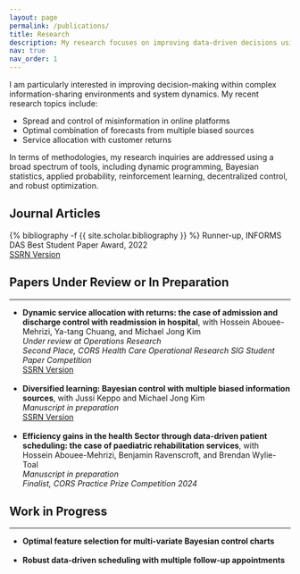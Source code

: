 ```yaml
---
layout: page
permalink: /publications/
title: Research
description: My research focuses on improving data-driven decisions using statistical learning and stochastic modeling methods with application in service operations and revenue management. 
nav: true
nav_order: 1
---
```

<!-- _pages/publications.md -->
I am particularly interested in improving decision-making within complex information-sharing environments and system dynamics. My recent research topics include:

-	Spread and control of misinformation in online platforms
-	Optimal combination of forecasts from multiple biased sources
-	Service allocation with customer returns

  
In terms of methodologies, my research inquiries are addressed using a broad spectrum of tools, including dynamic programming,  Bayesian statistics, applied probability, reinforcement learning, decentralized control,  and robust optimization.

<h2>Journal Articles</h2>

<div class="publications">
  
{% bibliography -f {{ site.scholar.bibliography }} %}
Runner-up, INFORMS DAS Best Student Paper Award, 2022 <br>
          <a href="https://papers.ssrn.com/sol3/papers.cfm?abstract_id=3465030" target="_blank">SSRN Version</a>
</div>

<!--  Runner-up for INFORMS DAS Best Student Paper Award, 2022-->


<div class="working-papers">
    <h2> Papers Under Review or In Preparation </h2>
  <hr>
      <ul>
        <li>
            <strong> Dynamic service allocation with returns: the case of admission and discharge control with readmission in hospital</strong>, with Hossein Abouee-Mehrizi, Ya-tang Chuang, and Michael Jong Kim<br>
            <em> Under review at Operations Research </em><br>
          <em>Second Place, CORS Health Care Operational Research SIG Student Paper Competition</em> <br>
          <a href="https://papers.ssrn.com/sol3/papers.cfm?abstract_id=4950175" target="_blank">SSRN Version</a>
        </li>
        <br>
        <li>
            <strong>Diversified learning: Bayesian control with multiple biased information sources</strong>, with Jussi Keppo and Michael Jong Kim<br>
            <em> Manuscript in preparation </em><br>
            <a href="https://papers.ssrn.com/sol3/papers.cfm?abstract_id=4997308" target="_blank">SSRN Version</a>
        </li>
         <br>
        <li>
           <strong>Efficiency gains in the health Sector through data-driven patient scheduling: the case of paediatric rehabilitation services</strong>, with Hossein Abouee-Mehrizi, Benjamin Ravenscroft, and Brendan Wylie-Toal<br>
            <em> Manuscript in preparation </em> <br>
            <em> Finalist, CORS Practice Prize Competition 2024 </em>
        </li>
      </ul>
</div>









<div class="work-in-progress">
    <h2>Work in Progress</h2>
  <hr>
    <ul>
        <li>
            <strong>Optimal feature selection for multi-variate Bayesian control charts</strong>
        </li>
        <br>
        <li>
            <strong>Robust data-driven scheduling with multiple follow-up appointments</strong>
        </li>
    </ul>
</div>

